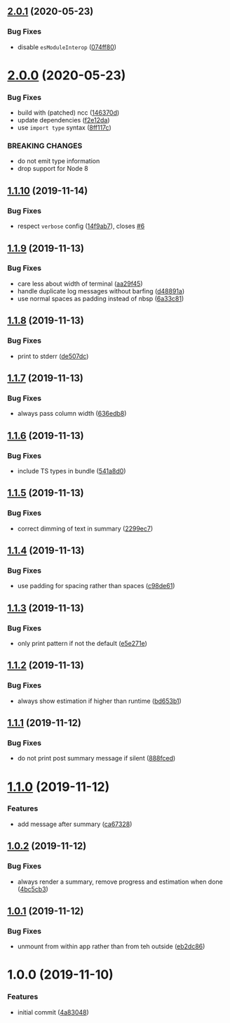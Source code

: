 ## [2.0.1](https://github.com/jest-community/jest-react-reporter/compare/v2.0.0...v2.0.1) (2020-05-23)


### Bug Fixes

* disable `esModuleInterop` ([074ff80](https://github.com/jest-community/jest-react-reporter/commit/074ff80f790e0dc8d741bb9893d59d31825ffe92))

# [2.0.0](https://github.com/jest-community/jest-react-reporter/compare/v1.1.10...v2.0.0) (2020-05-23)


### Bug Fixes

* build with (patched) ncc ([146370d](https://github.com/jest-community/jest-react-reporter/commit/146370dd6a3a1908766c98b33434261b185ef4c3))
* update dependencies ([f2e12da](https://github.com/jest-community/jest-react-reporter/commit/f2e12da36d9203af4763e8c805548160e8bd92e6))
* use `import type` syntax ([8ff117c](https://github.com/jest-community/jest-react-reporter/commit/8ff117c93c7a9a05b7d7883bac74489bf9d06ee1))


### BREAKING CHANGES

* do not emit type information
* drop support for Node 8

## [1.1.10](https://github.com/jest-community/jest-react-reporter/compare/v1.1.9...v1.1.10) (2019-11-14)

### Bug Fixes

- respect `verbose` config
  ([14f9ab7](https://github.com/jest-community/jest-react-reporter/commit/14f9ab7a28be4a19b202a123ea21f2c0c50e8588)),
  closes [#6](https://github.com/jest-community/jest-react-reporter/issues/6)

## [1.1.9](https://github.com/jest-community/jest-react-reporter/compare/v1.1.8...v1.1.9) (2019-11-13)

### Bug Fixes

- care less about width of terminal
  ([aa29f45](https://github.com/jest-community/jest-react-reporter/commit/aa29f4513d113306f840d46877003e38fe3d9fe5))
- handle duplicate log messages without barfing
  ([d48891a](https://github.com/jest-community/jest-react-reporter/commit/d48891ad69f2b50463561cf1bd62bb036e57677c))
- use normal spaces as padding instead of nbsp
  ([6a33c81](https://github.com/jest-community/jest-react-reporter/commit/6a33c81482a3341ffc7ff13919f38bde3fcf9448))

## [1.1.8](https://github.com/jest-community/jest-react-reporter/compare/v1.1.7...v1.1.8) (2019-11-13)

### Bug Fixes

- print to stderr
  ([de507dc](https://github.com/jest-community/jest-react-reporter/commit/de507dccce388a56271a640fed128c82dab93192))

## [1.1.7](https://github.com/jest-community/jest-react-reporter/compare/v1.1.6...v1.1.7) (2019-11-13)

### Bug Fixes

- always pass column width
  ([636edb8](https://github.com/jest-community/jest-react-reporter/commit/636edb827457ef2385f8e5a564ba910462ce3f64))

## [1.1.6](https://github.com/jest-community/jest-react-reporter/compare/v1.1.5...v1.1.6) (2019-11-13)

### Bug Fixes

- include TS types in bundle
  ([541a8d0](https://github.com/jest-community/jest-react-reporter/commit/541a8d0e3e733e35075521b864e2d1df6223a846))

## [1.1.5](https://github.com/jest-community/jest-react-reporter/compare/v1.1.4...v1.1.5) (2019-11-13)

### Bug Fixes

- correct dimming of text in summary
  ([2299ec7](https://github.com/jest-community/jest-react-reporter/commit/2299ec7e6d15af27f08b5c83ee4094de915e3eda))

## [1.1.4](https://github.com/jest-community/jest-react-reporter/compare/v1.1.3...v1.1.4) (2019-11-13)

### Bug Fixes

- use padding for spacing rather than spaces
  ([c98de61](https://github.com/jest-community/jest-react-reporter/commit/c98de619f5d23f80a6d77fa53d80b5addef600a0))

## [1.1.3](https://github.com/jest-community/jest-react-reporter/compare/v1.1.2...v1.1.3) (2019-11-13)

### Bug Fixes

- only print pattern if not the default
  ([e5e271e](https://github.com/jest-community/jest-react-reporter/commit/e5e271e17ac589edf4a22a53ee268d9ffab2e09d))

## [1.1.2](https://github.com/jest-community/jest-react-reporter/compare/v1.1.1...v1.1.2) (2019-11-13)

### Bug Fixes

- always show estimation if higher than runtime
  ([bd653b1](https://github.com/jest-community/jest-react-reporter/commit/bd653b1d5dd1c81f504dd832166c413f996dd6ba))

## [1.1.1](https://github.com/jest-community/jest-react-reporter/compare/v1.1.0...v1.1.1) (2019-11-12)

### Bug Fixes

- do not print post summary message if silent
  ([888fced](https://github.com/jest-community/jest-react-reporter/commit/888fced1c9ff1c01c90a4a5bccd528c73fd06962))

# [1.1.0](https://github.com/jest-community/jest-react-reporter/compare/v1.0.2...v1.1.0) (2019-11-12)

### Features

- add message after summary
  ([ca67328](https://github.com/jest-community/jest-react-reporter/commit/ca67328ef616fb1d549a5c5d2aa0a408cbf10b0f))

## [1.0.2](https://github.com/jest-community/jest-react-reporter/compare/v1.0.1...v1.0.2) (2019-11-12)

### Bug Fixes

- always render a summary, remove progress and estimation when done
  ([4bc5cb3](https://github.com/jest-community/jest-react-reporter/commit/4bc5cb33d8b250c361e9812cd991ca0cb714536d))

## [1.0.1](https://github.com/jest-community/jest-react-reporter/compare/v1.0.0...v1.0.1) (2019-11-12)

### Bug Fixes

- unmount from within app rather than from teh outside
  ([eb2dc86](https://github.com/jest-community/jest-react-reporter/commit/eb2dc8676089c75142b72275a764cac3d9f72091))

# 1.0.0 (2019-11-10)

### Features

- initial commit
  ([4a83048](https://github.com/jest-community/jest-react-reporter/commit/4a8304892e28b1a12d97bca8ad1e61db878d09b8))
